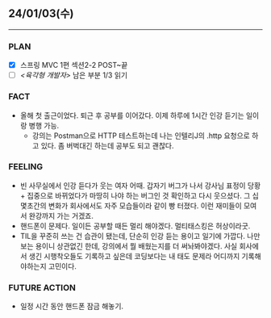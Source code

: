 ##  24/01/03(수)
***
### PLAN
* [X] 스프링 MVC 1편 섹션2-2 POST~끝
* [ ] *<육각형 개발자>* 남은 부분 1/3 읽기
### FACT
* 올해 첫 출근이었다. 퇴근 후 공부를 이어갔다. 이제 하루에 1시간 인강 듣기는 일이랑 병행 가능.
  * 강의는 Postman으로 HTTP 테스트하는데 나는 인텔리J의 .http 요청으로 하고 있다. 좀 버벅대긴 하는데 공부도 되고 괜찮다.
### FEELING
* 빈 사무실에서 인강 듣다가 웃는 여자 어때. 갑자기 버그가 나서 강사님 표정이 당황 + 집중으로 바뀌었다가 마땅히 나야 하는 버그인 것 확인하고 다시 웃으셨다. 그 십몇초간의 변화가 회사에서도 자주 모습들이라 같이 빵 터졌다. 이런 재미들이 모여서 완강까지 가는 거겠죠. 
* 핸드폰이 문제다. 일이든 공부할 때든 멀리 해야겠다. 멀티태스킹은 허상이라굿.
* TIL을 꾸준히 쓰는 건 습관이 됐는데, 단순히 인강 듣는 용이고 일기에 가깝다. 나만 보는 용이니 상관없긴 한데, 강의에서 뭘 배웠는지를 더 써놔봐야겠다. 사실 회사에서 생긴 시행착오들도 기록하고 싶은데 코딩보다는 내 태도 문제라 어디까지 기록해야하는지 고민이다.
### FUTURE ACTION
* 일정 시간 동안 핸드폰 잠금 해놓기.